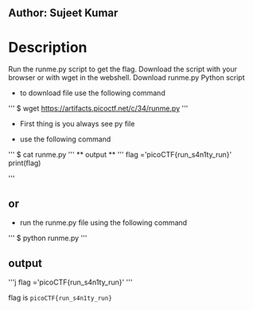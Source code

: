 ## Author: Sujeet Kumar
# Description
Run the runme.py script to get the flag. 
Download the script with your browser or with wget in the webshell. 
Download runme.py Python script

- to download file use the following command

'''
$ wget https://artifacts.picoctf.net/c/34/runme.py
'''

- First thing is you always see py file 

- use the following command

'''
$ cat runme.py
'''
** output **
''' 
flag ='picoCTF{run_s4n1ty_run}'
print(flag)

'''

## or

- run the runme.py file using the following command

'''
$ python runme.py
''' 
## output

'''j 
flag ='picoCTF{run_s4n1ty_run}'
'''

flag is `picoCTF{run_s4n1ty_run}`

